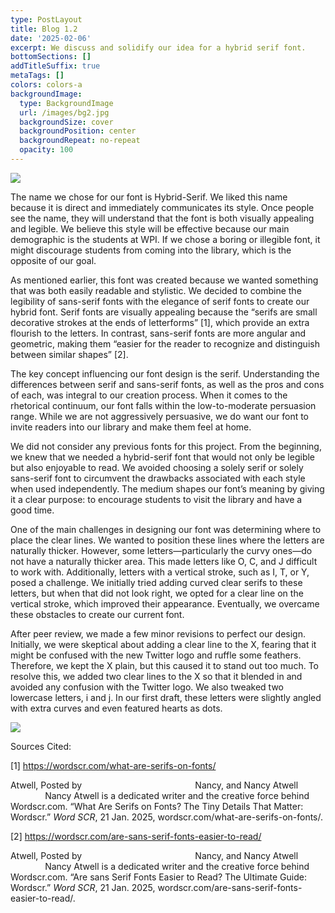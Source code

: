 ```yaml
---
type: PostLayout
title: Blog 1.2
date: '2025-02-06'
excerpt: We discuss and solidify our idea for a hybrid serif font.
bottomSections: []
addTitleSuffix: true
metaTags: []
colors: colors-a
backgroundImage:
  type: BackgroundImage
  url: /images/bg2.jpg
  backgroundSize: cover
  backgroundPosition: center
  backgroundRepeat: no-repeat
  opacity: 100
---
```

![](/images/yesss%20-%20Copy.png)

The name we chose for our font is Hybrid-Serif. We liked this name because it is direct and immediately communicates its style. Once people see the name, they will understand that the font is both visually appealing and legible. We believe this style will be effective because our main demographic is the students at WPI. If we chose a boring or illegible font, it might discourage students from coming into the library, which is the opposite of our goal.

As mentioned earlier, this font was created because we wanted something that was both easily readable and stylistic. We decided to combine the legibility of sans-serif fonts with the elegance of serif fonts to create our hybrid font. Serif fonts are visually appealing because the “serifs are small decorative strokes at the ends of letterforms” \[1], which provide an extra flourish to the letters. In contrast, sans-serif fonts are more angular and geometric, making them “easier for the reader to recognize and distinguish between similar shapes” \[2].

The key concept influencing our font design is the serif. Understanding the differences between serif and sans-serif fonts, as well as the pros and cons of each, was integral to our creation process. When it comes to the rhetorical continuum, our font falls within the low-to-moderate persuasion range. While we are not aggressively persuasive, we do want our font to invite readers into our library and make them feel at home.

We did not consider any previous fonts for this project. From the beginning, we knew that we needed a hybrid-serif font that would not only be legible but also enjoyable to read. We avoided choosing a solely serif or solely sans-serif font to circumvent the drawbacks associated with each style when used independently. The medium shapes our font’s meaning by giving it a clear purpose: to encourage students to visit the library and have a good time.

One of the main challenges in designing our font was determining where to place the clear lines. We wanted to position these lines where the letters are naturally thicker. However, some letters—particularly the curvy ones—do not have a naturally thicker area. This made letters like O, C, and J difficult to work with. Additionally, letters with a vertical stroke, such as I, T, or Y, posed a challenge. We initially tried adding curved clear serifs to these letters, but when that did not look right, we opted for a clear line on the vertical stroke, which improved their appearance. Eventually, we overcame these obstacles to create our current font.

After peer review, we made a few minor revisions to perfect our design. Initially, we were skeptical about adding a clear line to the X, fearing that it might be confused with the new Twitter logo and ruffle some feathers. Therefore, we kept the X plain, but this caused it to stand out too much. To resolve this, we added two clear lines to the X so that it blended in and avoided any confusion with the Twitter logo. We also tweaked two lowercase letters, i and j. In our first draft, these letters were slightly angled with extra curves and even featured hearts as dots.

![](/images/yesss.png)

Sources Cited:

\[1]
<https://wordscr.com/what-are-serifs-on-fonts/>

Atwell, Posted by                                              Nancy, and Nancy Atwell                          	Nancy Atwell is a dedicated writer and the creative force behind Wordscr.com. “What Are Serifs on Fonts? The Tiny Details That Matter: Wordscr.” *Word SCR*, 21 Jan. 2025, wordscr.com/what-are-serifs-on-fonts/. 

\[2]
<https://wordscr.com/are-sans-serif-fonts-easier-to-read/>

Atwell, Posted by                                              Nancy, and Nancy Atwell                          	Nancy Atwell is a dedicated writer and the creative force behind Wordscr.com. “Are sans Serif Fonts Easier to Read? The Ultimate Guide: Wordscr.” *Word SCR*, 21 Jan. 2025, wordscr.com/are-sans-serif-fonts-easier-to-read/. 









